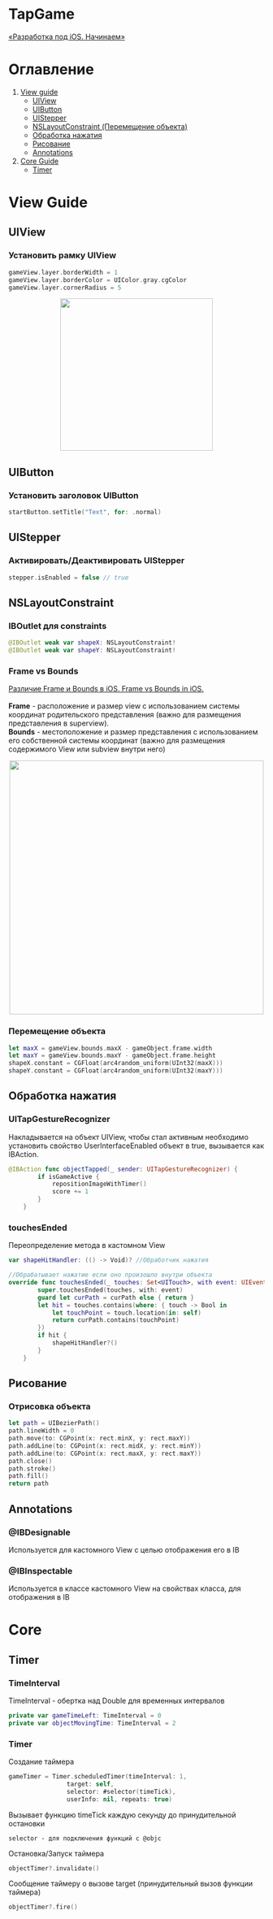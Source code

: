 #  TapGame
[«Разработка под iOS. Начинаем»](https://www.youtube.com/watch?v=RR5o5ki0888&list=PLQC2_0cDcSKA0zy20X9c5rQKNg3rkSK7c&index=25)

# Оглавление
1. [View guide](#View)
	+ [UIView](#Uiview)
	+ [UIButton](#Uibutton)
	+ [UIStepper](#Uistepper)
	+ [NSLayoutConstraint (Перемещение объекта)](#NSLayoutConstraint)
	+ [Обработка нажатия](#GestureRecognizer)
	+ [Рисование](#Draw)
	+ [Annotations](#Annotations)
2. [Core Guide](#Core)
	+ [Timer](#Timer)

# <a name="View"></a> View Guide

<a name="Uiview"></a>
## UIView
### Установить рамку UIView
```swift 
gameView.layer.borderWidth = 1 
gameView.layer.borderColor = UIColor.gray.cgColor 
gameView.layer.cornerRadius = 5 
```
<p align="center">
  <img width=300 src="MDFiles/gameViewBorder.png">
</p>

<a name="Uibutton"></a>
## UIButton
### Установить заголовок UIButton
```swift
startButton.setTitle("Text", for: .normal)
```

<a name="Uistepper"></a>
## UIStepper
### Активировать/Деактивировать UIStepper
```swift
stepper.isEnabled = false // true
```

<a name="NSLayoutConstraint"></a>
## NSLayoutConstraint
### IBOutlet для constraints
```swift
@IBOutlet weak var shapeX: NSLayoutConstraint!
@IBOutlet weak var shapeY: NSLayoutConstraint!
```

### Frame vs Bounds
[Различие Frame и Bounds в iOS. Frame vs Bounds in iOS.](https://vmityuklyaev.medium.com/различие-frame-и-bounds-в-ios-frame-vs-bounds-in-ios-4e5aee5ed477) <br><br>
<b>Frame</b> - расположение и размер view с использованием системы координат родительского представления (важно для размещения представления в superview). <br>
<b>Bounds</b> - местоположение и размер представления с использованием его собственной системы координат (важно для размещения содержимого View или subview внутри него)
<p align="center">
  <img width=500 src="MDFiles/FrameVsBounds.png">
</p>

### Перемещение объекта
```swift
let maxX = gameView.bounds.maxX - gameObject.frame.width
let maxY = gameView.bounds.maxY - gameObject.frame.height
shapeX.constant = CGFloat(arc4random_uniform(UInt32(maxX)))
shapeY.constant = CGFloat(arc4random_uniform(UInt32(maxY)))
```

<a name="GestureRecognizer"></a>
## Обработка нажатия
### UITapGestureRecognizer
Накладывается на объект UIView, чтобы стал активным необходимо установить свойство UserInterfaceEnabled объект в true, вызывается как IBAction.
```swift
@IBAction func objectTapped(_ sender: UITapGestureRecognizer) {
        if isGameActive {
            repositionImageWithTimer()
            score += 1
        }
    }
```

### touchesEnded
Переопределение метода в кастомном View
```swift
var shapeHitHandler: (() -> Void)? //Обработчик нажатия

//Обрабатывает нажатие если оно произошло внутри объекта
override func touchesEnded(_ touches: Set<UITouch>, with event: UIEvent?) {
        super.touchesEnded(touches, with: event)
        guard let curPath = curPath else { return }
        let hit = touches.contains(where: { touch -> Bool in
            let touchPoint = touch.location(in: self)
            return curPath.contains(touchPoint)
        })
        if hit {
            shapeHitHandler?()
        }
    }
```

<a name="Draw"></a>
## Рисование
### Отрисовка объекта
```swift
let path = UIBezierPath()
path.lineWidth = 0
path.move(to: CGPoint(x: rect.minX, y: rect.maxY))
path.addLine(to: CGPoint(x: rect.midX, y: rect.minY))
path.addLine(to: CGPoint(x: rect.maxX, y: rect.maxY))
path.close()
path.stroke()
path.fill()
return path
```


<a name="Annotations"></a>
## Annotations
### @IBDesignable
Используется для кастомного View с целью отображения его в IB

### @IBInspectable
Используется в классе кастомного View на свойствах класса, для отображения в IB

# <a name="Core"></a>Core
<a name="Timer"></a>
## Timer
### TimeInterval
TimeInterval - обертка над Double для временных интервалов
```swift
private var gameTimeLeft: TimeInterval = 0 
private var objectMovingTime: TimeInterval = 2
``` 

### Timer
Создание таймера
```swift
gameTimer = Timer.scheduledTimer(timeInterval: 1,
				target: self, 
				selector: #selector(timeTick), 
				userInfo: nil, repeats: true)
```
Вызывает функцию timeTick каждую секунду до принудительной остановки
```
selector - для подключения функций с @objc
```

Остановка/Запуск таймера
```swift
objectTimer?.invalidate()
```

Сообщение таймеру о вызове target (принудительный вызов функции таймера)
```swift
objectTimer?.fire()
```
